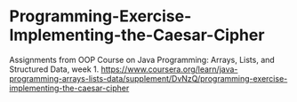 # Programming-Exercise-Implementing-the-Caesar-Cipher
Assignments from OOP Course on Java Programming: Arrays, Lists, and Structured Data, week 1. https://www.coursera.org/learn/java-programming-arrays-lists-data/supplement/DvNzQ/programming-exercise-implementing-the-caesar-cipher
